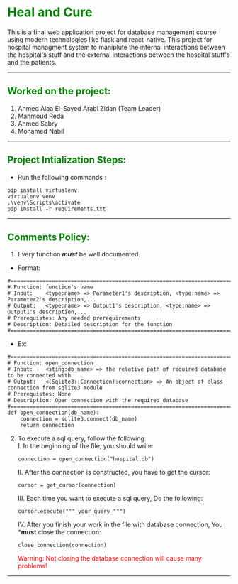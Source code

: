 # <span style="color: green">Heal and Cure</span>
This is a final web application project for database management course using modern technologies like flask and react-native. This project for hospital managment system to maniplute the internal interactions between the hospital's stuff and the external interactions between the hospital stuff's and the patients.
- - -
## <span style="color: green">Worked on the project:</span>
1. Ahmed Alaa El-Sayed Arabi Zidan (Team Leader)
2. Mahmoud Reda
3. Ahmed Sabry
4. Mohamed Nabil
- - -
## <span style="color: green">Project Intialization Steps:</span>
- Run the following commands :
```
pip install virtualenv
virtualenv venv
.\venv\Scripts\activate
pip install -r requirements.txt
```
- - -
## <span style="color: green">Comments Policy:</span>
1. Every function ***must*** be well documented. <br>
- Format:
```
#===================================================================================================
# Function: function's name
# Input:    <type:name> => Parameter1's description, <type:name> => Parameter2's description,...
# Output:   <type:name> => Output1's description, <type:name> => Output1's description,...
# Prerequistes: Any needed prerequirements
# Description: Detailed description for the function
#===================================================================================================
```
- Ex:
```
#===================================================================================================
# Function: open_connection
# Input:    <sting:db_name> => the relative path of required database to be connected with
# Output:   <(Sqlite3::Connection):connection> => An object of class connection from sqlite3 module
# Prerequistes: None
# Description: Open connection with the required database
#===================================================================================================
def open_connection(db_name):
    connection = sqlite3.connect(db_name)
    return connection
```
2. To execute a sql query, follow the following:<br>
    I. In the beginning of the file, you should write:<br>
    ```
    connection = open_connection("hospital.db")
    ```
    II. After the connection is constructed, you have to get the cursor:<br>
    ```
    cursor = get_cursor(connection)
    ```
    III. Each time you want to execute a sql query, Do the following:
    ```
    cursor.execute("""_your_query_""")
    ```

    IV. After you finish your work in the file with database connection, You ***must** close the connection:
    ```
    close_connection(connection)
    ```
    <span style="color: red">Warning: Not closing the database connection will cause many problems!</span>
- - -